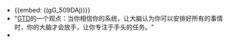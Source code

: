 - {{embed: ((gG_509DAj))}}
- "[GTD](<GTD.md>)的一个观点：当你相信你的系统，让大脑认为你可以安排好所有的事情时，你的大脑才会放手，让你专注于手头的任务。"
- 
